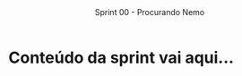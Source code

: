 <header>
    Sprint 00 - Procurando Nemo
</header>
<div class="doc-body">
<!-- ADD O CONTEÚDO ABAIXO -->

# Conteúdo da sprint vai aqui...

<!-- ADD O CONTEÚDO ACIMA -->
</div>